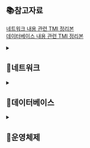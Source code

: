<h2> 📚참고자료 </h2>

<a href="https://github.com/BACKEND-CS/backend-interview-question/blob/main/TMI/%EB%84%A4%ED%8A%B8%EC%9B%8C%ED%81%AC%20%EC%A7%88%EB%AC%B8%20TMI.md">네트워크 내용 관련 TMI 정리본</a>
<br>
<a href="https://github.com/BACKEND-CS/backend-interview-question/blob/main/TMI/%EB%8D%B0%EC%9D%B4%ED%84%B0%EB%B2%A0%EC%9D%B4%EC%8A%A4%20%EC%A7%88%EB%AC%B8%20TMI.md">데이터베이스 내용 관련 TMI 정리본</a>


<details>
  <summary><h2> 📡네트워크 </h2> </summary>
  
  <details>
  <summary> 웹 통신의 큰 흐름: https://www.google.com/ 을 접속할 때 일어나는 일</summary>
  
    1. 입력한 도메인 주소에 해당하는 서버의 IP주소를 알기 위해 첫번째로 캐싱된 데이터가 있는지 확인한다.
    2. 캐싱된 데이터가 없다면 DNS 서버에서 해당 도메인에 매핑되는 IP 주소가 검색될 때까지 반복적 질의 요청을 진행합니다.
    3. 신뢰할수 있는 연결을 위해 TCP 프로토콜을 이용해 3-way handshake 과정을 진행합니다.
    4. 브라우저가 서버에 HTTP/GET 요청을 보내고, 서버는 해당하는 리소스를 응답하면 브라우저는 리소스를 렌더링해서 클라이언트에게 보여줍니다.
    
  </details>
  
  <details>
  <summary> TCP와 UDP의 차이점에 대해서 설명해보세요.</summary>
  
    - TCP
      1. 가상 회선 방식의 연결 지향형 프로토콜(3/4-way handshake)
      2. 전송 순서 보장
      3. 흐름 제어, 혼잡 제어를 통한 데이터 처리 속도, 패킷 수 조절
      4. 높은 신뢰성 보장
      5. 속도 느림
     
    - UDP
      1. 데이터그램 방식의 비연결형 서비스
      2. 전송 순서 미보장
      3. 데이터 수신 여부 미확인
      4. 신뢰성이 낮음
      5. TCP보다 속도 빠름

  </details>
  
  <details>
  <summary> TCP 3, 4 way handshake에 대해서 설명해보세요.</summary>
  
    TCP 3way handshake는 SYN, ACK 패킷을 주고받으며 가상회선을 수립하는 단계입니다. 
    클라이언트는 서버에 요청을 전송할 수 있는지, 서버는 클라이언트에게 응답을 전송할 수 있는지 확인하는 과정입니다. 
    
    TCP 4way handshake는 ACK, FIN 패킷을 주고받으며, TCP연결을 해제하는 단계입니다.
    단, 서버에서 소켓이 닫혔다고 통지해도 클라이언트 측에서는 일정시간 대기하는데, 혹시나 패킷이 나중에 도착할 수 있기 때문입니다.
    
  </details>
  
  <details>
  <summary> HTTP와 HTTPS의 차이점에 대해서 설명해보세요.</summary>
 
    HTTP와 HTTPS 모두 인터넷 상에서 클라이언트와 서버가 자원을 주고 받을 때 쓰는 통신 규약입니다.
    HTTP 암호화되지 않은 텍스트 교환이고, HTTPS는 TLS/SSL 프로토콜을 사용해 데이터를 암호화하여 통신합니다.

  </details>
  
  <details>
  <summary> SSL Handshake에 대해서 설명해보세요.</summary>
  
    1. 클라이언트는 TCP 3-way handshake를 수행한 이후 데이터 전송합니다.
    2. 서버는 SSL 인증서 보냅니다.
    3. 클라이언트는 받은 SSL 인증서를 인증기관에 검증합니다.
    4. 클라이언트는 서버의 공개키를 얻을 수 있습니다.
    5. 클라이언트가 서버의 공개키로 대칭키를 암호화해서 서버에 보냅니다.
    6. 서버는 이를 개인키로 복호화하고 이후 통신은 공유된 대칭키로 암호화되어 통신합니다.

  </details>
  
  <details>
  <summary> HTTP 메서드와 이것이 하는 역할에 대해서 설명해보세요.</summary>
  
    HTTP 메서드는 클라이언트가 서버에 리소스를 요청할 때 사용하는 방법입니다.
    각 메서드는 서버에서 수행하는 특정 동작을 나타냅니다.
    대표적으로, GET/POST/PUT/DELETE가 있습니다.

    HTTP 메서드는 서버에서 어떤 동작을 수행할지를 결정하여 클라이언트와 서버 간에 명확하고 예측 가능한 상호 작용을 가능하게 합니다.

  </details>
  
  <details>
  <summary> RESTful, REST에 관한 설명</summary>
  
    REST는 각 자원에 대하여 자원의 상태에 대한 정보를 주고받는 개발방식을 말합니다.
    서버의 자원을 어떠한 방식으로 접근하도록 해야 하는지를 구체적으롬 명시한 아키텍쳐 스타일입니다.
    
    이 아키텍쳐 원칙을 잘 준수해서 설계했을 때 RESTful하다고 할 수 있습니다.

  </details>

  <details>
  <summary> OSI 7계층과 존재 이유</summary>
    
    OSI 7계층은 네트워크에서 통신이 일어나는 과정을 7단계로 나눈 것을 말합니다.
    
    통신이 일어나는 과정을 단계별로 파악하기 용이합니다.
    문제가 발생했을 때 다른 단계의 장비/소프트웨어를 건드리지 않고 문제가 발생한 단계에서 해결할 수 있습니다.
    
  </details>
  <details>
  <summary> TCP/IP 4계층</summary>
  
    TCP/IP 4계층은 TCP/IP 프로토콜 통신 과정에 초점을 맞춘 모델입니다.
    OSI 7계층에 비해 간소화된 계층 구조로 네트워크 통신의 효율성을 높이고자 하는데 그 목적이 있습니다.

  </details>
  <details>
  <summary> 웹 서버 소프트웨어(Apache, Nginx)는 OSI 7계층 중 어디서 작동하는지 설명해보세요.</summary>
  
    Web Server는 HTTP 프로토콜을 이용하여 HTML 데이터를 클라이언트에게 제공해주는 서버입니다.

    HTTP 프로토콜이란 OSI 7 계층인 응용 계층에 위치한 프로토콜로서 브라우저(클라이언트)와 서버 사이에 정보를 주고 받기 위한 프로토콜로 사용된다. 

    그렇기 때문에 웹 서버 소프트웨어인 Apache, Nginx는 OSI 7계층 중 응용 계층(Application Layer)에서 작동합니다.

  </details>

</details>

<details>
 <summary><h2> 📳데이터베이스 </h2> </summary>

  <details>
  <summary> 데이터베이스에서 인덱스를 사용하는 이유 및 장단점에 대해 설명해주세요.</summary>
    
    RDBMS에서 데이터 조회 성능 향상을 위해 사용합니다.
    
    장점은 테이블의 레코드를 Full scan하지 않아 검색 속도가 향상됩니다.
    
    단점은 3가지가 있습니다.
    첫 번째로, 조회를 제외한(INSERT, UPDATE, DELETE) 성능에 악영향을 미칩니다.
    두 번째로, 인덱스를 위한 추가 저장 공간이 필요합니다.
    세 번째로, 인덱스를 생성하고 주기적으로 관리할 인력과 시간이 소요됩니다.
     
  </details>
  
  <details>
  <summary> 트랜잭션에 대해서 설명해주세요.</summary>
  
    데이터베이스의 상태를 변화시키는 하나의 논리적인 작업 단위입니다.
    
    하나의 트랜잭션은 여러 개의 연산이 수행될 수 있습니다.
     
  </details>
  
  <details>
  <summary> ACID에 대해서 설명해주세요.</summary>
     
     ACID는 트랜잭션이 안전하게 수행된다는 것을 보장하기 위한 성질로 4가지 특성이 있습니다.
     
     1. 원자성(Atomicity) 
        트랜잭션이 DB에 모두 반영되거나, 중간에 어떤 문제가 발생한다면 전혀 반영되지 않아야 합니다.
        
     2. 일관성(consistency)
        트랜잭션 작업이 완료된 후에도, 데이터베이스의 제약조건이 지켜져야 합니다.
        
     3. 고립성(Isolation)
        둘 이상의 트랜잭션이 실행되고 있을 때, 각각의 트랜잭션은 서로 간섭없이 독립적으로 수행되어야 합니다.
        
     4. 지속성(Durability)
        성공적으로 트랜잭션이 수행되었다면, 그 결과는 데이터베이스에 영구적으로 보존되어야 합니다.
        
  </details>
  
  <details>
  <summary> 트랜잭션 격리 수준(Transaction Isolation Levels)에 대해서 설명해주세요.</summary>
     
     트랜잭션들끼리 일관성 있는 데이터를 얼마나 허용할 것인지 정해놓은 수준을 말합니다.
     
     고립 수준이 높을수록 일관성은 보장되나 그만큼 동시성이 떨어져 성능은 하락합니다.
     
     수준은 총 4단계로, Read Uncommitted, Read Committed, Repeatable Read, Serializable이 있습니다.
     
     이상 현상은 Dirty Read, Non Repeatable Read, Phantom Read가 있습니다.
     
  </details>
  
  <details>
  <summary> 정규화에 대해서 설명해주세요.</summary>
     
     정규화는 관계형 데이터 모델에서 릴레이션의 구조, 스키마를 변경해 가는 과정을 말합니댜.
     
     정규화의 목적
     1. 데이터의 중복을 없애면서 불필요한 데이터를 최소화시킨다.
     2. 무결성을 지키고, 이상 현상을 방지한다.
     3. 테이블 구성을 논리적이고 직관적으로 할 수 있다.
     4. 데이터베이스 구조를 확장에 용이해진다.
     
     
  </details>
  
  <details>
  <summary> JOIN에 대해서 설명해주세요.</summary>
     
      조인은 한 테이블의 primary key로 사용되는 column을 기준으로 두 개의 테이블을 서로 묶어서 하나의 결과를 만들어 내는 것을 말합니다.

    - INNER JOIN(내부 조인)은 두 테이블에 모두 있는 행들만
    - OUTER JOIN(외부 조인)은 기준 테이블에 있는 모든 행들을 가져오고,
    - CROSS JOIN(상호 조인)은 모든 행을 가져옵니다.
    - SELF JOIN(자체 조인)은 자신이 자신과 조인한다는 의미로, 1개의 테이블을 사용합니다.
     
  </details>
  
  <details>
  <summary> RDBMS vs NOSQL에 대해서 설명해주세요.</summary>
     
     RDBMS는 관계형 데이터 베이스로 행과 열로 이루어진 테이블에 데이터를 저장하고, 테이블간의 관계를 만들 수 있습니다. 
     테이블에 정해진 스키마에 따라 데이터를 저장해야 하고, SQL을 사용해 데이터를 다룰 수 있습니다. 
     엄격한 transaction 처리를 필요로 하거나 명확한 데이터 구조를 보장받기를 원할 때 사용하기 좋지만, SCALE-UP만 가능해서 비용이 커질수 있습니다.

     NoSQL은 비관계형 데이터 베이스로 정형과 비정형 데이터 모두 (텍스트, 비디오, 오디오, 이미지)를 저장할 수 있습니다. 
     수평확장이 가능하기 때문에 방대한 양의 데이터를 저장해야 하거나, 정확한 데이터 구조를 알 수 없고 데이터가 변경/확장될 수 있는 시스템에 적합합니다.
     
  </details>
  
  <details>
  <summary> Redis에 대해서 간단히 설명해주세요.</summary>
     
     인 메모리 기반의 고성능 key-value 구조의 데이터 스토어입니다. 
     일반적인 데이터베이스는 하드 디스크나 SSD에 저장하는 반면, Redis는 메모리(RAM)에 저장해 디스크 스캐닝 과정이 필요없어 매우 빠릅니다.
     
     대표적인 특징으로는,
     
     1. 휘발성 메모리를 사용하므로(RAM) Snapshot, AOF방식으로 데이터 유실을 방지합니다.
     2. String, Sets, Sorted Sets, Hashes, Lists의 다양한 자료 구조를 지원합니다.
     3. 싱글 스레드로 동작하기 때문에 Thread Safe합니다.
    
  </details>
  
  <details>
  <summary> Redis와 Memcached의 차이에 대해서 설명해주세요.</summary>
     
     1. Memcached는 멀티스레드를 지원해서 멀티 프로세싱이 가능하나, Redis는 싱글 스레드 기반으로 동작합니다.
     2. 데이터 축출 시 Memcached의 경우, LRU(Least Recently Used) 알고리즘만을 채택하고 있지만, Redis는 다양하고 미세한 방법을 제공합니다.
     3. Memcached의 경우 문자열 데이터만 지원하나, Redis는 다양한 데이터 타입을 지원합니다.
     4. Memcached의 경우 데이터를 영속화할 수 있는 기능이 없지만, Redis의 경우 AOF 기반으로 데이터를 영속화할 수 있습니다.
     5. Redis에는 Memcached에는 없는 낙관적 락 기반의 트랜잭션, Replication(데이터 복제), Pub/Sub의 기능을 제공합니다.
     
     트래픽이 몰리는 상황이 자주 발생한다면 멀티 프로세싱 처리가 가능한 Memcached를, 다양한 자료구조가 필요하다면 Redis를 사용하는 것이 좋습니다.
     
  </details>
  
</details>


 <details>
 <summary><h2> 📳운영체제 </h2> </summary>

  <details>
  <summary> Blocking/Non-blocking & Synchronous/Asynchronous</summary>
      
    - Blocking : 호출된 함수가 자신의 작업을 다 마칠 때까지 제어권을 가지고 있고, 호출한 함수는 호출된 함수가 작업을 마무리할 때까지 기다립니다.
    - Non-blocking : 호출된 함수가 작업을 마치지 않아도 제어권을 호출한 함수에게 바로 넘겨주어 호출한 함수도 자신의 작업을 진행할 수 있습니다.
      
      -> 호출된 함수가 호출한 함수에게 제어권을 넘겨주는 유무의 차이
      
    - Synchronous : 요청 순서에 맞게 하나씩 처리하는 것을 말합니다.
    - Asynchronous : 하나의 요청이 끝나기도 전에, 다른 요청을 동시에 처리할 수 있는 것을 말합니다.
     
     -> 즉, 호출된 함수를 호출한 함수가 신경쓰는지, 호출된 함수 스스로 신경쓰는지를 동기/비동기라고 생각하면 된다.
     
  </details>
 </details>


